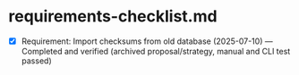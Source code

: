 # requirements-checklist.md

- [x] Requirement: Import checksums from old database (2025-07-10) — Completed and verified (archived proposal/strategy, manual and CLI test passed)

